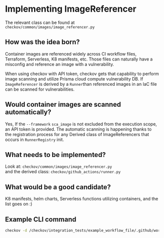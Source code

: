 # Implementing ImageReferencer
The relevant class can be found at `checkov/common/images/image_referencer.py`
## How was the idea born?
Container images are referenced widely across CI workflow files, Terraform, Serverless, K8 manifests, etc. 
Those files can naturally have a misconfig and reference an image with a vulnerability.

When using checkov with API token, checkov gets that capability to perform image scanning and utilize Prisma cloud compute vulnerability DB.
If `ImageReferencer` is derived by a `Runner`than referenced images in an IaC file can be scanned for vulnerabilities.

## Would container images are scanned automatically? 
Yes, If the `--framework` `sca_image` is not excluded from the execution scope, an API token is provided.
The automatic scanning is happening thanks to the registration process for any Derived class of ImageReferencers that occurs in `RunnerRegistry` init.    

## What needs to be implemented? 
Look at: `checkov/common/images/image_referencer.py`  
and the derived class: `checkov/github_actions/runner.py`

## What would be a good candidate?
K8 manifests, helm charts, Serverless functions utilizing containers, and the list goes on :) 

## Example CLI command 
```bash
checkov -d /checkov/integration_tests/example_workflow_file/.github/workflows/ --framework sca_image --bc-api-key SOME_TOKEN
```
